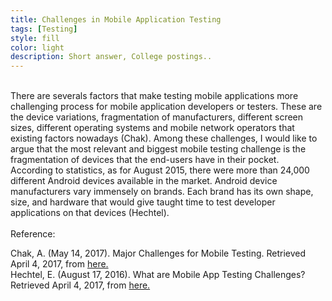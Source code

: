 ```yaml
---
title: Challenges in Mobile Application Testing
tags: [Testing]
style: fill
color: light
description: Short answer, College postings..
---
```


<br>
There are severals factors that make testing mobile applications more challenging process for mobile application developers or testers. These are the device variations, fragmentation of manufacturers, different screen sizes, different operating systems and mobile network operators that existing factors nowadays (Chak). Among these challenges, I would like to argue that the most relevant and biggest mobile testing challenge is the fragmentation of devices that the end-users have in their pocket.

<br>
According to statistics, as for August 2015, there were more than 24,000 different Android devices available in the market. Android device manufacturers vary immensely on brands. Each brand has its own shape, size, and hardware that would give taught time to test developer applications on that devices (Hechtel).

<br/>
<br/>
Reference:

Chak, A. (May 14, 2017). Major Challenges for Mobile Testing. Retrieved April 4, 2017, from [here.](http://www.360logica.com/blog/2014/05/challenges-faced-in-mobile-app-testing.html) <br>
Hechtel, E. (August 17, 2016). What are Mobile App Testing Challenges? Retrieved April 4, 2017, from [here.](https://saucelabs.com/blog/what-are-mobile-app-testing-challenges)
